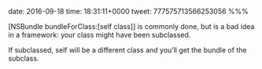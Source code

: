 date: 2016-09-18
time: 18:31:11+0000
tweet: 777575713566253056
%%%

[NSBundle bundleForClass:[self class]] is commonly done, but is a bad idea in a framework: your class might have been subclassed.

If subclassed, self will be a different class and you’ll get the bundle of the subclass.
